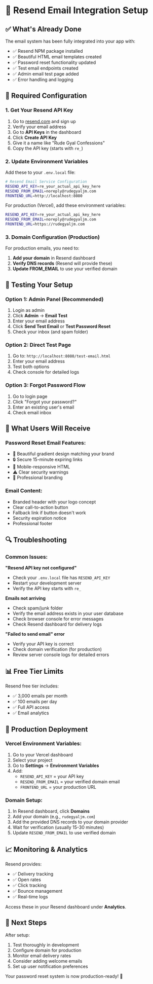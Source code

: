 # 📧 Resend Email Integration Setup

## ✅ What's Already Done

The email system has been fully integrated into your app with:

- ✅ Resend NPM package installed
- ✅ Beautiful HTML email templates created
- ✅ Password reset functionality updated
- ✅ Test email endpoints created
- ✅ Admin email test page added
- ✅ Error handling and logging

## 🔧 Required Configuration

### 1. Get Your Resend API Key

1. Go to [resend.com](https://resend.com) and sign up
2. Verify your email address
3. Go to **API Keys** in the dashboard
4. Click **Create API Key**
5. Give it a name like "Rude Gyal Confessions"
6. Copy the API key (starts with `re_`)

### 2. Update Environment Variables

Add these to your `.env.local` file:

```bash
# Resend Email Service Configuration
RESEND_API_KEY=re_your_actual_api_key_here
RESEND_FROM_EMAIL=noreply@rudegyaljm.com
FRONTEND_URL=http://localhost:8080
```

For production (Vercel), add these environment variables:

```bash
RESEND_API_KEY=re_your_actual_api_key_here
RESEND_FROM_EMAIL=noreply@rudegyaljm.com
FRONTEND_URL=https://rudegyaljm.com
```

### 3. Domain Configuration (Production)

For production emails, you need to:

1. **Add your domain** in Resend dashboard
2. **Verify DNS records** (Resend will provide these)
3. **Update FROM_EMAIL** to use your verified domain

## 🧪 Testing Your Setup

### Option 1: Admin Panel (Recommended)

1. Login as admin
2. Click **Admin** → **Email Test**
3. Enter your email address
4. Click **Send Test Email** or **Test Password Reset**
5. Check your inbox (and spam folder)

### Option 2: Direct Test Page

1. Go to: `http://localhost:8080/test-email.html`
2. Enter your email address
3. Test both options
4. Check console for detailed logs

### Option 3: Forgot Password Flow

1. Go to login page
2. Click "Forgot your password?"
3. Enter an existing user's email
4. Check email inbox

## 📧 What Users Will Receive

### Password Reset Email Features:

- 🎨 Beautiful gradient design matching your brand
- 🔒 Secure 15-minute expiring links
- 📱 Mobile-responsive HTML
- ⚠️ Clear security warnings
- 🎯 Professional branding

### Email Content:

- Branded header with your logo concept
- Clear call-to-action button
- Fallback link if button doesn't work
- Security expiration notice
- Professional footer

## 🔍 Troubleshooting

### Common Issues:

**"Resend API key not configured"**

- Check your `.env.local` file has `RESEND_API_KEY`
- Restart your development server
- Verify the API key starts with `re_`

**Emails not arriving**

- Check spam/junk folder
- Verify the email address exists in your user database
- Check browser console for error messages
- Check Resend dashboard for delivery logs

**"Failed to send email" error**

- Verify your API key is correct
- Check domain verification (for production)
- Review server console logs for detailed errors

## 📊 Free Tier Limits

Resend free tier includes:

- ✅ 3,000 emails per month
- ✅ 100 emails per day
- ✅ Full API access
- ✅ Email analytics

## 🚀 Production Deployment

### Vercel Environment Variables:

1. Go to your Vercel dashboard
2. Select your project
3. Go to **Settings** → **Environment Variables**
4. Add:
   - `RESEND_API_KEY` = your API key
   - `RESEND_FROM_EMAIL` = your verified domain email
   - `FRONTEND_URL` = your production URL

### Domain Setup:

1. In Resend dashboard, click **Domains**
2. Add your domain (e.g., `rudegyaljm.com`)
3. Add the provided DNS records to your domain provider
4. Wait for verification (usually 15-30 minutes)
5. Update `RESEND_FROM_EMAIL` to use verified domain

## 📈 Monitoring & Analytics

Resend provides:

- ✅ Delivery tracking
- ✅ Open rates
- ✅ Click tracking
- ✅ Bounce management
- ✅ Real-time logs

Access these in your Resend dashboard under **Analytics**.

## 🎯 Next Steps

After setup:

1. Test thoroughly in development
2. Configure domain for production
3. Monitor email delivery rates
4. Consider adding welcome emails
5. Set up user notification preferences

Your password reset system is now production-ready! 🎉
